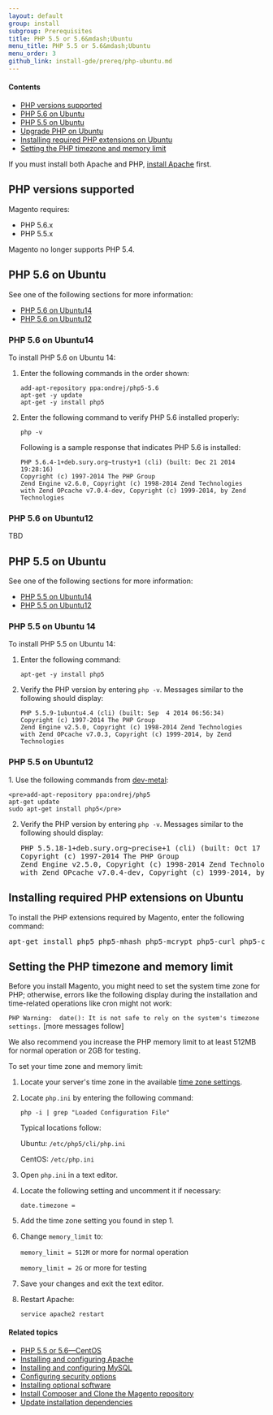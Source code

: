 ```yaml
---
layout: default
group: install
subgroup: Prerequisites
title: PHP 5.5 or 5.6&mdash;Ubuntu
menu_title: PHP 5.5 or 5.6&mdash;Ubuntu
menu_order: 3
github_link: install-gde/prereq/php-ubuntu.md
---
```




<h4 id="instgde-php-prereq-contents">Contents</h4>

*	<a href="#php-support">PHP versions supported</a>
*	<a href="#instgde-prereq-php56-install-ubuntu">PHP 5.6 on Ubuntu</a>
*	<a href="#instgde-prereq-php55-install-ubuntu">PHP 5.5 on Ubuntu</a>
*	<a href="#instgde-prereq-php-upgrade-ubuntu">Upgrade PHP on Ubuntu</a>
*	<a href="#instgde-prereq-php-ubuntu-ext">Installing required PHP extensions on Ubuntu</a>
*	<a href="#instgde-prereq-timezone">Setting the PHP timezone and memory limit</a>

<div class="bs-callout bs-callout-info" id="info">
<span class="glyphicon-class">
  <p>If you must install both Apache and PHP, <a href="{{ site.gdeurl }}install-gde/prereq/apache.html">install Apache</a> first.</p></span>
</div>

<h2 id="php-support">PHP versions supported</h2>
Magento requires:

*	PHP 5.6.x
*	PHP 5.5.x 

<div class="bs-callout bs-callout-info" id="info">
<span class="glyphicon-class">
  <p>Magento no longer supports PHP 5.4.</p></span>
</div>

<h2 id="instgde-prereq-php56-install-ubuntu">PHP 5.6 on Ubuntu</h2>

See one of the following sections for more information:

*	<a href="#instgde-prereq-php56-install-ubuntu14">PHP 5.6 on Ubuntu14</a>
*	<a href="#instgde-prereq-php56-install-ubuntu12">PHP 5.6 on Ubuntu12</a>

<h3 id="instgde-prereq-php56-install-ubuntu14">PHP 5.6 on Ubuntu14</h3>
To install PHP 5.6 on Ubuntu 14:

1.	Enter the following commands in the order shown:

		add-apt-repository ppa:ondrej/php5-5.6
		apt-get -y update
		apt-get -y install php5

2.	Enter the following command to verify PHP 5.6 installed properly:

		php -v

	Following is a sample response that indicates PHP 5.6 is installed:

		PHP 5.6.4-1+deb.sury.org~trusty+1 (cli) (built: Dec 21 2014 19:28:16)
		Copyright (c) 1997-2014 The PHP Group
		Zend Engine v2.6.0, Copyright (c) 1998-2014 Zend Technologies
		with Zend OPcache v7.0.4-dev, Copyright (c) 1999-2014, by Zend Technologies


<h3 id="instgde-prereq-php56-install-ubuntu12">PHP 5.6 on Ubuntu12</h3>
TBD


<h2 id="instgde-prereq-php55-install-ubuntu">PHP 5.5 on Ubuntu</h2>

See one of the following sections for more information:

*	<a href="#instgde-prereq-php55-install-ubuntu14">PHP 5.5 on Ubuntu14</a>
*	<a href="#instgde-prereq-php55-install-ubuntu12">PHP 5.5 on Ubuntu12</a>

<h3 id="instgde-prereq-php55-install-ubuntu14">PHP 5.5 on Ubuntu 14</h3>
To install PHP 5.5 on Ubuntu 14:

1.	Enter the following command:

	`apt-get -y install php5`

2.	Verify the PHP version by entering `php -v`. Messages similar to the following should display:

		PHP 5.5.9-1ubuntu4.4 (cli) (built: Sep  4 2014 06:56:34)
		Copyright (c) 1997-2014 The PHP Group
		Zend Engine v2.5.0, Copyright (c) 1998-2014 Zend Technologies
	    with Zend OPcache v7.0.3, Copyright (c) 1999-2014, by Zend Technologies

<h3 id="instgde-prereq-php55-install-ubuntu12">PHP 5.5 on Ubuntu12</h3>
1.	Use the following commands from <a href="http://www.dev-metal.com/how-to-setup-latest-version-of-php-5-5-on-ubuntu-12-04-lts/" target="_blank">dev-metal</a>:

	<pre>add-apt-repository ppa:ondrej/php5
	apt-get update
	sudo apt-get install php5</pre>

2.	Verify the PHP version by entering `php -v`. Messages similar to the following should display:

	<pre>PHP 5.5.18-1+deb.sury.org~precise+1 (cli) (built: Oct 17 2014 15:11:34)
	Copyright (c) 1997-2014 The PHP Group
	Zend Engine v2.5.0, Copyright (c) 1998-2014 Zend Technologies
    with Zend OPcache v7.0.4-dev, Copyright (c) 1999-2014, by Zend Technologies</pre>

<h2 id="instgde-prereq-php-ubuntu-ext">Installing required PHP extensions on Ubuntu</h2>

To install the PHP extensions required by Magento, enter the following command:

<pre>apt-get install php5 php5-mhash php5-mcrypt php5-curl php5-cli php5-mysql php5-gd php5-intl</pre>

<h2 id="instgde-prereq-timezone">Setting the PHP timezone and memory limit</h2>

Before you install Magento, you might need to set the system time zone for PHP; otherwise, errors like the following display during the installation and time-related operations like cron might not work:

`PHP Warning:  date(): It is not safe to rely on the system's timezone settings.` [more messages follow]

We also recommend you increase the PHP memory limit to at least 512MB for normal operation or 2GB for testing.

To set your time zone and memory limit:

1.	Locate your server's time zone in the available <a href="http://php.net/manual/en/timezones.php" target="_blank">time zone settings</a>.
2.	Locate `php.ini` by entering the following command:

	`php -i | grep "Loaded Configuration File"`

	Typical locations follow:

	Ubuntu: `/etc/php5/cli/php.ini`

	CentOS: `/etc/php.ini`

3.	Open `php.ini` in a text editor.

4.	Locate the following setting and uncomment it if necessary:

	`date.timezone =`

5.	Add the time zone setting you found in step 1.

2.	Change `memory_limit` to:

	`memory_limit = 512M` or more for normal operation

	`memory_limit = 2G` or more for testing

3.	Save your changes and exit the text editor.

4.	Restart Apache:

	`service apache2 restart`



#### Related topics

*	<a href="{{ site.gdeurl }}install-gde/prereq/php-centos.html">PHP 5.5 or 5.6&mdash;CentOS</a>
*	<a href="{{ site.gdeurl }}install-gde/prereq/apache.html">Installing and configuring Apache</a>
*	<a href="{{ site.gdeurl }}install-gde/prereq/mysql.html">Installing and configuring MySQL</a>
*	<a href="{{ site.gdeurl }}install-gde/prereq/security.html">Configuring security options</a>
*	<a href="{{ site.gdeurl }}install-gde/prereq/optional.html">Installing optional software</a>
*	<a href="{{ site.gdeurl }}install-gde/install/composer-clone.html">Install Composer and Clone the Magento repository</a>
*	<a href="{{ site.gdeurl }}install-gde/install/prepare-install.html">Update installation dependencies</a>